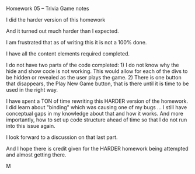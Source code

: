 Homework 05 – Trivia Game notes

I did the harder version of this homework

And it turned out much harder than I expected.  

I am frustrated that as of writing this it is not a 100% done.

I have all the content elements required completed.  

I do not have two parts of the code completed: 1) I do not know
why the hide and show code is not working.  This would allow
for each of the divs to be hidden or revealed as the user
plays the game. 2) There is one button that disappears, the 
Play New Game button, that is there until it is time to be used
in the right way.

I have spent a TON of time rewriting this HARDER version of 
the homework.  I did learn about "binding" which was causing one
of my bugs ... I still have conceptual gaps in my knowledge about
that and how it works.  And more importantly, how to set up code 
structure ahead of time so that I do not run into this issue again.

I look forward to a discussion on that last part.

And I hope there is credit given for the HARDER homework being
attempted and almost getting there.

M



